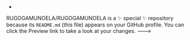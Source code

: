 - 
RUGOGAMUNOELA/RUGOGAMUNOELA is a ✨ special ✨ repository because its `README.md` (this file) appears on your GitHub profile.
You can click the Preview link to take a look at your changes.
--->
